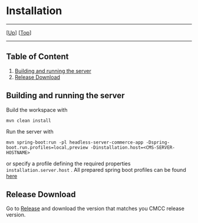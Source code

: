 # Installation

--------------------------------------------------------------------------------

\[[Up](README.md)\] \[[Top](#top)\]

--------------------------------------------------------------------------------

## Table of Content

1. [Building and running the server](#building-and-running-the-server)
1. [Release Download](#release-download)

## Building and running the server

Build the workspace with

    mvn clean install

Run the server with

    mvn spring-boot:run -pl headless-server-commerce-app -Dspring-boot.run.profiles=local,preview -Dinstallation.host=<CMS-SERVER-HOSTNAME>

or specify a profile defining the required properties `installation.server.host`
. All prepared spring boot profiles can be
found [here](https://github.com/CoreMedia/coremedia-headless-commerce/tree/master/headless-server-commerce-app/src/main/resources)

## Release Download

Go to [Release](https://github.com/CoreMedia/coremedia-headless-commerce/releases) and download the version that matches you CMCC release version.

